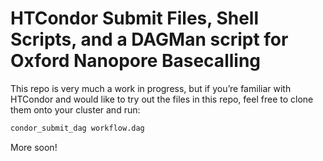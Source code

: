 # HTCondor Submit Files, Shell Scripts, and a DAGMan script for Oxford Nanopore Basecalling

This repo is very much a work in progress, but if you’re familiar with HTCondor and would like to try out the files in this repo, feel free to clone them onto your cluster and run:

``` bash
condor_submit_dag workflow.dag
```

More soon!
